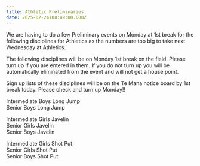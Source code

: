 ```yaml
---
title: Athletic Preliminaries
date: 2025-02-24T08:49:00.000Z
---
```

We are having to do a few Preliminary events on Monday at 1st break for the following disciplines for Athletics as the numbers are too big to take next Wednesday at Athletics.

The following disciplines will be on Monday 1st break on the field. Please turn up if you are entered in them. If you do not turn up you will be automatically eliminated from the event and will not get a house point.

Sign up lists of these disciplines will be on the Te Mana notice board by 1st break today. Please check and turn up Monday!!

Intermediate Boys Long Jump  
Senior Boys Long Jump

Intermediate Girls Javelin  
Senior Girls Javelin  
Senior Boys Javelin

Intermediate Girls Shot Put  
Senior Girls Shot Put  
Senior Boys Shot Put
